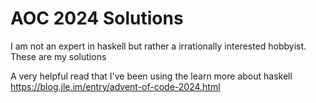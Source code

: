 # AOC 2024 Solutions

I am not an expert in haskell but rather a irrationally interested hobbyist. These are my solutions



A very helpful read that I've been using the learn more about haskell https://blog.jle.im/entry/advent-of-code-2024.html